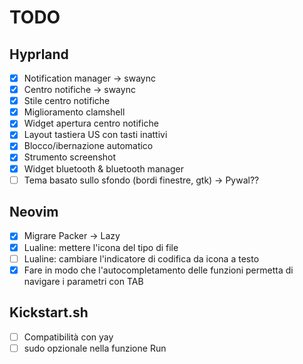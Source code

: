 # TODO
## Hyprland
- [x] Notification manager -> swaync
- [x] Centro notifiche -> swaync
- [x] Stile centro notifiche
- [x] Miglioramento clamshell
- [x] Widget apertura centro notifiche
- [x] Layout tastiera US con tasti inattivi
- [x] Blocco/ibernazione automatico
- [x] Strumento screenshot
- [x] Widget bluetooth & bluetooth manager
- [ ] Tema basato sullo sfondo (bordi finestre, gtk) -> Pywal??

## Neovim
- [x] Migrare Packer -> Lazy
- [x] Lualine: mettere l'icona del tipo di file
- [ ] Lualine: cambiare l'indicatore di codifica da icona a testo
- [x] Fare in modo che l'autocompletamento delle funzioni permetta di navigare i parametri con TAB

## Kickstart.sh
- [ ] Compatibilità con yay
- [ ] sudo opzionale nella funzione Run
